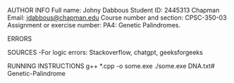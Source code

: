 AUTHOR INFO
Full name: Johny Dabbous 
Student ID: 2445313
Chapman Email: jdabbous@chapman.edu 
Course number and section: CPSC-350-03
Assignment or exercise number: PA4: Genetic Palindromes.

ERRORS 

SOURCES
-For logic errors:
    Stackoverflow, chatgpt, geeksforgeeks 

RUNNING INSTRUCTIONS
g++ *.cpp -o some.exe
./some.exe DNA.txt# Genetic-Palindrome

